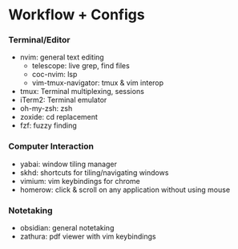 # Workflow + Configs

### Terminal/Editor
- nvim: general text editing
    - telescope: live grep, find files
    - coc-nvim: lsp
    - vim-tmux-navigator: tmux & vim interop
- tmux: Terminal multiplexing, sessions
- iTerm2: Terminal emulator
- oh-my-zsh: zsh
- zoxide: cd replacement
- fzf: fuzzy finding

### Computer Interaction
- yabai: window tiling manager
- skhd: shortcuts for tiling/navigating windows
- vimium: vim keybindings for chrome
- homerow: click & scroll on any application without using mouse

### Notetaking
- obsidian: general notetaking
- zathura: pdf viewer with vim keybindings
